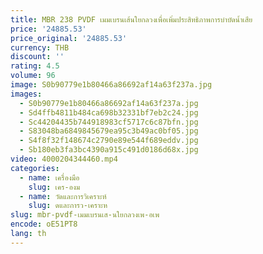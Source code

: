 ```yaml
---
title: MBR 238 PVDF เมมเบรนเส้นใยกลวงเพื่อเพิ่มประสิทธิภาพการบำบัดน้ำเสีย
price: '24885.53'
price_original: '24885.53'
currency: THB
discount: ''
rating: 4.5
volume: 96
image: S0b90779e1b80466a86692af14a63f237a.jpg
images:
  - S0b90779e1b80466a86692af14a63f237a.jpg
  - Sd4ffb4811b484ca698b32331bf7eb2c24.jpg
  - Sc44204435b744918983cf5717c6c87bfn.jpg
  - S83048ba6849845679ea95c3b49ac0bf05.jpg
  - S4f8f32f148674c2790e89e544f689eddv.jpg
  - Sb180eb3fa3bc4390a915c491d0186d68x.jpg
video: 4000204344460.mp4
categories:
  - name: เครื่องมือ
    slug: เคร-องม
  - name: วัดและการวิเคราะห์
    slug: ดและการว-เคราะห
slug: mbr-pvdf-เมมเบรนเส-นใยกลวงเพ-อเพ
encode: oE51PT8
lang: th
---
```

  